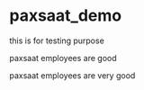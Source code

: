 # paxsaat_demo
this is for testing purpose

paxsaat employees are good

paxsaat employees are very good
